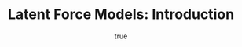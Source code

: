 ---
abstract: ''
author:
- family: Lawrence
  given: Neil D.
  gscholar: r3SJcvoAAAAJ
  institute: University of Sheffield
  twitter: lawrennd
  url: http://inverseprobability.com
categories:
- Lawrence-lfmIntro13
day: '13'
errata: []
extras: []
key: Lawrence-lfmIntro13
layout: talk
linkpdf: ftp://ftp.dcs.shef.ac.uk/home/neil/gp_gpss13_session_lfm.pdf
month: 6
published: 2013-06-13
section: pre
title: 'Latent Force Models: Introduction'
venue: Latent Force Model Workshop, Sheffield
year: '2013'
youtube: XK91ax4LBH4
---